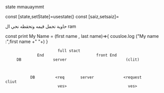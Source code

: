 state mmauaymmt 

const [state,setState]=usestate()
const [saiz,setsaiz]=


حاوية تحمل قيمه وتحقطه نحي ال ram 

const print My Name = (first name , last name)=>{
    cousloe.log ("My name :",first name +" "+)
}



                           full stact 
                  End                       front End
         DB              server                          (clit)



               DB         <req       server             <request       cliut 
                           ves>                           ves>